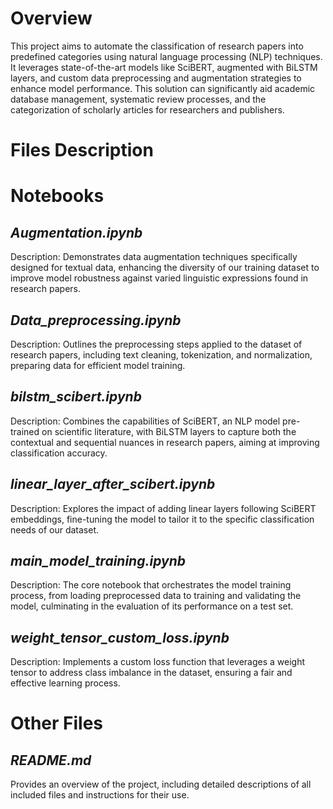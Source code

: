 # **Overview**

This project aims to automate the classification of research papers into predefined categories using natural language processing (NLP) techniques. It leverages state-of-the-art models like SciBERT, augmented with BiLSTM layers, and custom data preprocessing and augmentation strategies to enhance model performance. This solution can significantly aid academic database management, systematic review processes, and the categorization of scholarly articles for researchers and publishers.

# **Files Description**

# **Notebooks**

## **_Augmentation.ipynb_**

 Description: Demonstrates data augmentation techniques specifically designed for textual data, enhancing the diversity of our training dataset to improve model robustness against varied linguistic expressions found in research papers.

## **_Data_preprocessing.ipynb_**

Description: Outlines the preprocessing steps applied to the dataset of research papers, including text cleaning, tokenization, and normalization, preparing data for efficient model training.

## **_bilstm_scibert.ipynb_**

Description: Combines the capabilities of SciBERT, an NLP model pre-trained on scientific literature, with BiLSTM layers to capture both the contextual and 
sequential nuances in research papers, aiming at improving classification accuracy.

## **_linear_layer_after_scibert.ipynb_**

Description: Explores the impact of adding linear layers following SciBERT embeddings, fine-tuning the model to tailor it to the specific classification needs of our dataset.

## **_main_model_training.ipynb_**

Description: The core notebook that orchestrates the model training process, from loading preprocessed data to training and validating the model, culminating in the evaluation of its performance on a test set.

## **_weight_tensor_custom_loss.ipynb_**

Description: Implements a custom loss function that leverages a weight tensor to address class imbalance in the dataset, ensuring a fair and effective learning process.

# **Other Files**

## _README.md_

Provides an overview of the project, including detailed descriptions of all included files and instructions for their use.
